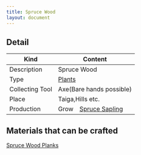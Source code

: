 ```yaml
---
title: Spruce Wood
layout: document
---
```

## Detail

|Kind|Content|
|---|---|
|Description|Spruce Wood|
|Type|[Plants](Plants)|
|Collecting Tool|Axe(Bare hands possible)|
|Place|Taiga,Hills etc.|
|Production|Grow　[Spruce Sapling](Spruce_Sapling)|



## Materials that can be crafted

[Spruce Wood Planks](Spruce_Wood_Planks)
